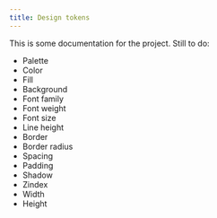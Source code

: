 ```yaml
---
title: Design tokens
---
```


This is some documentation for the project. Still to do:

* Palette
* Color
* Fill
* Background
* Font family
* Font weight
* Font size
* Line height
* Border
* Border radius
* Spacing
* Padding
* Shadow
* Zindex
* Width
* Height
